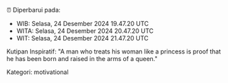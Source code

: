 ⏰ Diperbarui pada:
- WIB: Selasa, 24 Desember 2024 19.47.20 UTC
- WITA: Selasa, 24 Desember 2024 20.47.20 UTC
- WIT: Selasa, 24 Desember 2024 21.47.20 UTC

Kutipan Inspiratif:
"A man who treats his woman like a princess is proof that he has been born and raised in the arms of a queen."


Kategori: motivational

